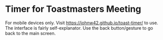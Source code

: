 # Timer for Toastmasters Meeting

For mobile devices only.  Visit https://johnw42.github.io/toast-timer/ to use.  The interface is fairly self-explanator.  Use the back button/gesture to go back to the main screen.